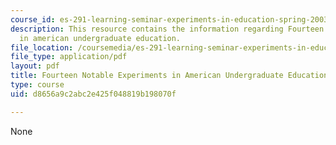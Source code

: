 ```yaml
---
course_id: es-291-learning-seminar-experiments-in-education-spring-2003
description: This resource contains the information regarding Fourteen notable experiments
  in american undergraduate education.
file_location: /coursemedia/es-291-learning-seminar-experiments-in-education-spring-2003/d8656a9c2abc2e425f048819b198070f_MITES_291S03_maverick.pdf
file_type: application/pdf
layout: pdf
title: Fourteen Notable Experiments in American Undergraduate Education
type: course
uid: d8656a9c2abc2e425f048819b198070f

---
```

None
